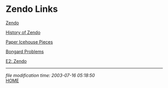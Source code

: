 # Zendo Links

[Zendo](http://www.wunderland.com/WTS/Kory/Games/Zendo/)

[History of Zendo](http://www.wunderland.com/WTS/Kory/Games/Zendo/chapter7.html)

[Paper Icehouse Pieces](http://ups.physics.wisc.edu/~hal/docs/icehouses.pdf)

[Bongard Problems](http://www.cs.indiana.edu/~hfoundal/research.html)

[E2: Zendo](http://everything2.com/?node=zendo)

* * *

<div class="rightside">

*file modification time: 2003-07-16 05:18:50*  
[HOME](/)

</div>

